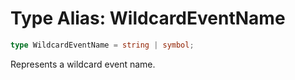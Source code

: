 # Type Alias: WildcardEventName

```ts
type WildcardEventName = string | symbol;
```

Represents a wildcard event name.
